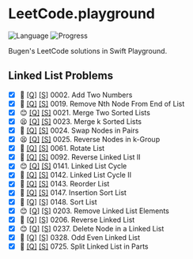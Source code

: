 # LeetCode.playground
![Language](https://img.shields.io/badge/Language-Swift%205.3-orange.svg)
![Progress](https://img.shields.io/badge/Count-18-orange.svg)

Bugen's LeetCode solutions in Swift Playground.
## Linked List Problems
- [X] 🤨 [[Q]](https://leetcode.com/problems/add-two-numbers/) [[S]](../LeetCode.playground/Pages/2-Add%20Two%20Numbers.xcplaygroundpage/Contents.swift) 0002. Add Two Numbers 
- [X] 🤨 [[Q]](https://leetcode.com/problems/remove-nth-node-from-end-of-list/) [[S]](../LeetCode.playground/Pages/19.%20Remove%20Nth%20Node%20From%20End%20of%20List.xcplaygroundpage/Contents.swift) 0019. Remove Nth Node From End of List 
- [X] 😊 [[Q]](https://leetcode.com/problems/merge-two-sorted-lists/) [[S]](../LeetCode.playground/Pages/21.%20Merge%20Two%20Sorted%20Lists.xcplaygroundpage/Contents.swift) 0021. Merge Two Sorted Lists 
- [X] 😫 [[Q]](https://leetcode.com/problems/merge-k-sorted-lists/) [[S]](../LeetCode.playground/Pages/23.%20Merge%20k%20Sorted%20Lists.xcplaygroundpage/Contents.swift) 0023. Merge k Sorted Lists 
- [X] 🤨 [[Q]](https://leetcode.com/problems/swap-nodes-in-pairs/) [[S]](../LeetCode.playground/Pages/24.%20Swap%20Nodes%20in%20Pairs.xcplaygroundpage/Contents.swift) 0024. Swap Nodes in Pairs 
- [X] 😫 [[Q]](https://leetcode.com/problems/reverse-nodes-in-k-group/) [[S]](../LeetCode.playground/Pages/25.%20Reverse%20Nodes%20in%20k-Group.xcplaygroundpage/Contents.swift) 0025. Reverse Nodes in k-Group 
- [X] 🤨 [[Q]](https://leetcode.com/problems/rotate-list/) [[S]](../LeetCode.playground/Pages/61.%20Rotate%20List.xcplaygroundpage/Contents.swift) 0061. Rotate List 
- [X] 🤨 [[Q]](https://leetcode.com/problems/reverse-linked-list-ii/) [[S]](../LeetCode.playground/Pages/92.%20Reverse%20Linked%20List%20II.xcplaygroundpage/Contents.swift) 0092. Reverse Linked List II 
- [X] 😊 [[Q]](https://leetcode.com/problems/linked-list-cycle/) [[S]](../LeetCode.playground/Pages/141.%20Linked%20List%20Cycle.xcplaygroundpage/Contents.swift) 0141. Linked List Cycle 
- [X] 🔞 [[Q]](https://leetcode.com/problems/linked-list-cycle-ii/) [[S]](../LeetCode.playground/Pages/142.%20Linked%20List%20Cycle%20II.xcplaygroundpage/Contents.swift) 0142. Linked List Cycle II 
- [X] 🔞 [[Q]](https://leetcode.com/problems/reorder-list/) [[S]](../LeetCode.playground/Pages/143.%20Reorder%20List.xcplaygroundpage/Contents.swift) 0143. Reorder List 
- [X] 🤨 [[Q]](https://leetcode.com/problems/insertion-sort-list/) [[S]](../LeetCode20Q4.playground/Pages/147.%20Insertion%20Sort%20List.xcplaygroundpage/Contents.swift) 0147. Insertion Sort List 
- [X] 🤨 [[Q]](https://leetcode.com/problems/sort-list/) [[S]](../LeetCode20Q4.playground/Pages/148.%20Sort%20List.xcplaygroundpage/Contents.swift) 0148. Sort List 
- [X] 😊 [[Q]](https://leetcode.com/problems/remove-linked-list-elements/) [[S]](../LeetCode.playground/Pages/203.%20Remove%20Linked%20List%20Elements.xcplaygroundpage/Contents.swift) 0203. Remove Linked List Elements 
- [X] 🔞 [[Q]](https://leetcode.com/problems/reverse-linked-list/) [[S]](../LeetCode.playground/Pages/206.%20Reverse%20Linked%20List.xcplaygroundpage/Contents.swift) 0206. Reverse Linked List 
- [X] 😊 [[Q]](https://leetcode.com/problems/delete-node-in-a-linked-list/) [[S]](../LeetCode.playground/Pages/237-Delete%20Node%20in%20a%20Linked%20List.xcplaygroundpage/Contents.swift) 0237. Delete Node in a Linked List 
- [X] 🤨 [[Q]](https://leetcode.com/problems/odd-even-linked-list/) [[S]](../LeetCode.playground/Pages/328-Odd%20Even%20Linked%20List.xcplaygroundpage/Contents.swift) 0328. Odd Even Linked List 
- [X] 🤨 [[Q]](https://leetcode.com/problems/split-linked-list-in-parts/) [[S]](../LeetCode.playground/Pages/725.%20Split%20Linked%20List%20in%20Parts.xcplaygroundpage/Contents.swift) 0725. Split Linked List in Parts 
